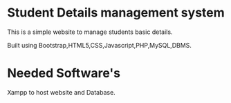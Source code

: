 # Student Details management system
This is a simple website to manage students basic details.

Built using Bootstrap,HTML5,CSS,Javascript,PHP,MySQL,DBMS.

# Needed Software's
Xampp to host website and Database.
